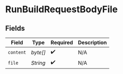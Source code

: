 # RunBuildRequestBodyFile


## Fields

| Field              | Type               | Required           | Description        |
| ------------------ | ------------------ | ------------------ | ------------------ |
| `content`          | *byte[]*           | :heavy_check_mark: | N/A                |
| `file`             | *String*           | :heavy_check_mark: | N/A                |